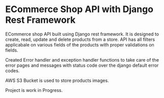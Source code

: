 # ECommerce Shop API with Django Rest Framework

ECommerce shop API built using Django rest framework. It is designed to create, read, update and delete products from a store. 
API has all filters applicabale on various fields of the products with proper validations on fields. 

Created Error handler and exception handler functions to take care of the error pages and messages with status code over the django default error codes.

AWS S3 Bucket is used to store products images. 
   
Project is work in Progress.
